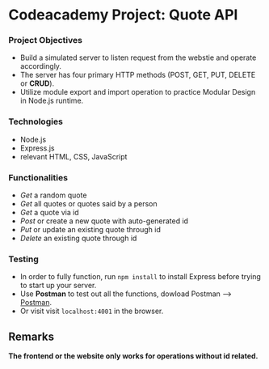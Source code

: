 # Codeacademy Project: Quote API

### Project Objectives
- Build a simulated server to listen request from the webstie and operate accordingly.
- The server has four primary HTTP methods (POST, GET, PUT, DELETE or **CRUD**).
- Utilize module export and import operation to practice Modular Design in Node.js runtime.

### Technologies
- Node.js
- Express.js
- relevant HTML, CSS, JavaScript

### Functionalities
- *Get* a random quote
- *Get* all quotes or quotes said by a person
- *Get* a quote via id
- *Post* or create a new quote with auto-generated id
- *Put* or update an existing quote through id
- *Delete* an existing quote through id

### Testing
- In order to fully function, run `npm install` to install Express before trying to start up your server.
- Use **Postman** to test out all the functions, dowload Postman --> [Postman](https://www.postman.com/).
- Or visit visit `localhost:4001` in the browser.

## Remarks
**The frontend or the website only works for operations without id related.**